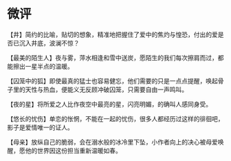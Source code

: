 # 微评

【井】简约的比喻，贴切的想象，精准地把握住了爱中的焦灼与惶恐，付出的爱是否已沉入井底，波澜不惊？ 

【最美的陌生人】夜与雾，萍水相逢和雪中送炭，愿陌生的我们每次擦肩而过，都能擦出一星半点的温暖。 

【囚笼中的狐】即使最真的猛士也容易健忘，他们需要的只是一点点提醒，唤起骨子里的天性与热血，便能义无反顾冲破囚笼，只需要自由一声鸣叫。 

【夜的星】将所爱之人比作夜空中最亮的星，闪亮明媚，的确叫人感同身受。 

【悠长的忧伤】单恋的怅惘，不能在一起的忧伤，很多人都经历过这样的徘徊吧，影子是爱情唯一的证人。 

【母亲】放纵自己的脆弱，会在溺水般的冰冷里下坠，小作者向上的决心被母爱唤醒，愿他的世界因这份担当重新温暖如春。